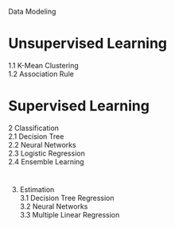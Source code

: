 Data Modeling
# Unsupervised Learning  
1.1 K-Mean Clustering  
1.2 Association Rule  

# Supervised Learning  
2 Classification  
2.1 Decision Tree  
2.2 Neural Networks  
2.3 Logistic Regression  
2.4 Ensemble Learning  

#  
3. Estimation  
3.1 Decision Tree Regression  
3.2 Neural Networks  
3.3 Multiple Linear Regression  
